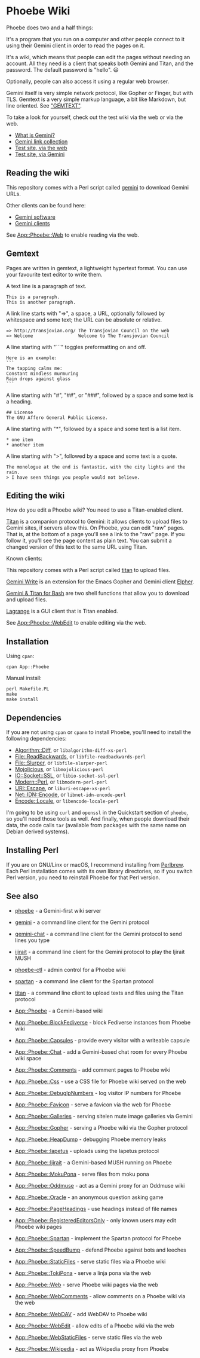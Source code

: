 # Phoebe Wiki

Phoebe does two and a half things:

It's a program that you run on a computer and other people connect to it using
their Gemini client in order to read the pages on it.

It's a wiki, which means that people can edit the pages without needing an
account. All they need is a client that speaks both Gemini and Titan, and the
password. The default password is "hello". 😃

Optionally, people can also access it using a regular web browser.

Gemini itself is very simple network protocol, like Gopher or Finger, but with
TLS. Gemtext is a very simple markup language, a bit like Markdown, but line
oriented. See ["GEMTEXT"](#gemtext).

To take a look for yourself, check out the test wiki via the web or via the web.

- [What is Gemini?](https://gemini.circumlunar.space/)
- [Gemini link collection](https://git.sr.ht/~kr1sp1n/awesome-gemini)
- [Test site, via the web](https://transjovian.org:1965/test)
- [Test site, via Gemini](gemini://transjovian.org/test)

## Reading the wiki

This repository comes with a Perl script called
[gemini](https://metacpan.org/pod/gemini) to download Gemini URLs.

Other clients can be found here:

- [Gemini software](https://gemini.circumlunar.space/software/)
- [Gemini clients](https://transjovian.org:1965/gemini/page/Clients)

See [App::Phoebe::Web](https://metacpan.org/pod/App%3A%3APhoebe%3A%3AWeb) to
enable reading via the web.

## Gemtext

Pages are written in gemtext, a lightweight hypertext format. You can use your
favourite text editor to write them.

A text line is a paragraph of text.

    This is a paragraph.
    This is another paragraph.

A link line starts with "=>", a space, a URL, optionally followed by whitespace
and some text; the URL can be absolute or relative.

    => http://transjovian.org/ The Transjovian Council on the web
    => Welcome                 Welcome to The Transjovian Council

A line starting with "```" toggles preformatting on and off.

    Here is an example:
    ```
    The tapping calms me:
    Constant mindless murmuring
    Rain drops against glass
    ```

A line starting with "#", "##", or "###", followed by a space and some text is a
heading.

    ## License
    The GNU Affero General Public License.

A line starting with "*", followed by a space and some text is a list item.

    * one item
    * another item

A line starting with ">", followed by a space and some text is a quote.

    The monologue at the end is fantastic, with the city lights and the rain.
    > I have seen things you people would not believe.

## Editing the wiki

How do you edit a Phoebe wiki? You need to use a Titan-enabled client.

[Titan](https://transjovian.org:1965/titan) is a companion protocol to Gemini:
it allows clients to upload files to Gemini sites, if servers allow this. On
Phoebe, you can edit "raw" pages. That is, at the bottom of a page you'll see a
link to the "raw" page. If you follow it, you'll see the page content as plain
text. You can submit a changed version of this text to the same URL using Titan.

Known clients:

This repository comes with a Perl script called
[titan](https://metacpan.org/pod/titan) to upload files.

[Gemini Write](https://alexschroeder.ch/cgit/gemini-write/) is an extension for
the Emacs Gopher and Gemini client [Elpher](https://thelambdalab.xyz/elpher/).

[Gemini & Titan for Bash](https://alexschroeder.ch/cgit/gemini-titan/about/) are
two shell functions that allow you to download and upload files.

[Lagrange](https://gmi.skyjake.fi/lagrange/) is a GUI client that is Titan
enabled.

See [App::Phoebe::WebEdit](https://metacpan.org/pod/App%3A%3APhoebe%3A%3AWebEdit) to
enable editing via the web.

## Installation

Using `cpan`:

    cpan App::Phoebe

Manual install:

    perl Makefile.PL
    make
    make install

## Dependencies

If you are not using `cpan` or `cpanm` to install Phoebe, you'll need to install
the following dependencies:

- [Algorithm::Diff](https://metacpan.org/pod/Algorithm%3A%3ADiff), or `libalgorithm-diff-xs-perl`
- [File::ReadBackwards](https://metacpan.org/pod/File%3A%3AReadBackwards), or `libfile-readbackwards-perl`
- [File::Slurper](https://metacpan.org/pod/File%3A%3ASlurper), or `libfile-slurper-perl`
- [Mojolicious](https://metacpan.org/pod/Mojolicious), or `libmojolicious-perl`
- [IO::Socket::SSL](https://metacpan.org/pod/IO%3A%3ASocket%3A%3ASSL), or `libio-socket-ssl-perl`
- [Modern::Perl](https://metacpan.org/pod/Modern%3A%3APerl), or `libmodern-perl-perl`
- [URI::Escape](https://metacpan.org/pod/URI%3A%3AEscape), or `liburi-escape-xs-perl`
- [Net::IDN::Encode](https://metacpan.org/pod/Net%3A%3AIDN%3A%3AEncode), or `libnet-idn-encode-perl`
- [Encode::Locale](https://metacpan.org/pod/Encode%3A%3ALocale), or `libencode-locale-perl`

I'm going to be using `curl` and `openssl` in the Quickstart section of
`phoebe`, so you'll need those tools as well. And finally, when people download
their data, the code calls `tar` (available from packages with the same name on
Debian derived systems).

## Installing Perl

If you are on GNU/Linx or macOS, I recommend installing from
[Perlbrew](https://perlbrew.pl/). Each Perl installation comes with its own
library directories, so if you switch Perl version, you need to reinstall Phoebe
for that Perl version.

## See also

* [phoebe](https://metacpan.org/pod/phoebe) - a Gemini-first wiki server

* [gemini](https://metacpan.org/pod/gemini) - a command line client for the Gemini protocol

* [gemini-chat](https://metacpan.org/pod/gemini-chat) - a command line client for the Gemini protocol to send lines you type

* [ijirait](https://metacpan.org/pod/ijirait) - a command line client for the Gemini protocol to play the Ijirait MUSH

* [phoebe-ctl](https://metacpan.org/pod/phoebe-ctl) - admin control for a Phoebe wiki

* [spartan](https://metacpan.org/pod/spartan) - a command line client for the Spartan protocol

* [titan](https://metacpan.org/pod/titan) - a command line client to upload texts and files using the Titan protocol

* [App::Phoebe](https://metacpan.org/pod/App%3A%3APhoebe) - a Gemini-based wiki

* [App::Phoebe::BlockFediverse](https://metacpan.org/pod/App%3A%3APhoebe%3A%3ABlockFediverse) - block Fediverse instances from Phoebe wiki

* [App::Phoebe::Capsules](https://metacpan.org/pod/App%3A%3APhoebe%3A%3ACapsules) - provide every visitor with a writeable capsule

* [App::Phoebe::Chat](https://metacpan.org/pod/App%3A%3APhoebe%3A%3AChat) - add a Gemini-based chat room for every Phoebe wiki space

* [App::Phoebe::Comments](https://metacpan.org/pod/App%3A%3APhoebe%3A%3AComments) - add comment pages to Phoebe wiki

* [App::Phoebe::Css](https://metacpan.org/pod/App%3A%3APhoebe%3A%3ACss) - use a CSS file for Phoebe wiki served on the web

* [App::Phoebe::DebugIpNumbers](https://metacpan.org/pod/App%3A%3APhoebe%3A%3ADebugIpNumbers) - log visitor IP numbers for Phoebe

* [App::Phoebe::Favicon](https://metacpan.org/pod/App%3A%3APhoebe%3A%3AFavicon) - serve a favicon via the web for Phoebe

* [App::Phoebe::Galleries](https://metacpan.org/pod/App%3A%3APhoebe%3A%3AGalleries) - serving sitelen mute image galleries via Gemini

* [App::Phoebe::Gopher](https://metacpan.org/pod/App%3A%3APhoebe%3A%3AGopher) - serving a Phoebe wiki via the Gopher protocol

* [App::Phoebe::HeapDump](https://metacpan.org/pod/App%3A%3APhoebe%3A%3AHeapDump) - debugging Phoebe memory leaks

* [App::Phoebe::Iapetus](https://metacpan.org/pod/App%3A%3APhoebe%3A%3AIapetus) - uploads using the Iapetus protocol

* [App::Phoebe::Ijirait](https://metacpan.org/pod/App%3A%3APhoebe%3A%3AIjirait) - a Gemini-based MUSH running on Phoebe

* [App::Phoebe::MokuPona](https://metacpan.org/pod/App%3A%3APhoebe%3A%3AMokuPona) - serve files from moku pona

* [App::Phoebe::Oddmuse](https://metacpan.org/pod/App%3A%3APhoebe%3A%3AOddmuse) - act as a Gemini proxy for an Oddmuse wiki

* [App::Phoebe::Oracle](https://metacpan.org/pod/App%3A%3APhoebe%3A%3AOracle) - an anonymous question asking game

* [App::Phoebe::PageHeadings](https://metacpan.org/pod/App%3A%3APhoebe%3A%3APageHeadings) - use headings instead of file names

* [App::Phoebe::RegisteredEditorsOnly](https://metacpan.org/pod/App%3A%3APhoebe%3A%3ARegisteredEditorsOnly) - only known users may edit Phoebe wiki pages

* [App::Phoebe::Spartan](https://metacpan.org/pod/App%3A%3APhoebe%3A%3ASpartan) - implement the Spartan protocol for Phoebe

* [App::Phoebe::SpeedBump](https://metacpan.org/pod/App%3A%3APhoebe%3A%3ASpeedBump) - defend Phoebe against bots and leeches

* [App::Phoebe::StaticFiles](https://metacpan.org/pod/App%3A%3APhoebe%3A%3AStaticFiles) - serve static files via a Phoebe wiki

* [App::Phoebe::TokiPona](https://metacpan.org/pod/App%3A%3APhoebe%3A%3ATokiPona) - serve a linja pona via the web

* [App::Phoebe::Web](https://metacpan.org/pod/App%3A%3APhoebe%3A%3AWeb) - serve Phoebe wiki pages via the web

* [App::Phoebe::WebComments](https://metacpan.org/pod/App%3A%3APhoebe%3A%3AWebComments) - allow comments on a Phoebe wiki via the web

* [App::Phoebe::WebDAV](https://metacpan.org/pod/App%3A%3APhoebe%3A%3AWebDAV) - add WebDAV to Phoebe wiki

* [App::Phoebe::WebEdit](https://metacpan.org/pod/App%3A%3APhoebe%3A%3AWebEdit) - allow edits of a Phoebe wiki via the web

* [App::Phoebe::WebStaticFiles](https://metacpan.org/pod/App%3A%3APhoebe%3A%3AWebStaticFiles) - serve static files via the web

* [App::Phoebe::Wikipedia](https://metacpan.org/pod/App%3A%3APhoebe%3A%3AWikipedia) - act as Wikipedia proxy from Phoebe
